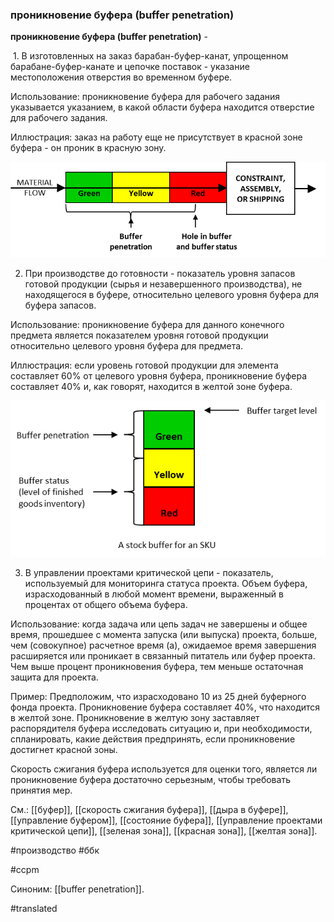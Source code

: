 ### проникновение буфера (buffer penetration)

**проникновение буфера (buffer penetration)** -

 1. В изготовленных на заказ барабан-буфер-канат, упрощенном барабане-буфер-канате и цепочке поставок - указание местоположения отверстия во временном буфере.

Использование: проникновение буфера для рабочего задания указывается указанием, в какой области буфера находится отверстие для рабочего задания.

Иллюстрация: заказ на работу еще не присутствует в красной зоне буфера - он проник в красную зону.

![](images/image63.png)

2. При производстве до готовности - показатель уровня запасов готовой продукции (сырья и незавершенного производства), не находящегося в буфере, относительно целевого уровня буфера для буфера запасов.

Использование: проникновение буфера для данного конечного предмета является показателем уровня готовой продукции относительно целевого уровня буфера для предмета.

Иллюстрация: если уровень готовой продукции для элемента составляет 60% от целевого уровня буфера, проникновение буфера составляет 40% и, как говорят, находится в желтой зоне буфера.

![](images/image25.png)

3. В управлении проектами критической цепи - показатель, используемый для мониторинга статуса проекта. Объем буфера, израсходованный в любой момент времени, выраженный в процентах от общего объема буфера.

Использование: когда задача или цепь задач не завершены и общее время, прошедшее с момента запуска (или выпуска) проекта, больше, чем (совокупное) расчетное время (а), ожидаемое время завершения расширяется или проникает в связанный питатель или буфер проекта. Чем выше процент проникновения буфера, тем меньше остаточная защита для проекта.

Пример: Предположим, что израсходовано 10 из 25 дней буферного фонда проекта. Проникновение буфера составляет 40%, что находится в желтой зоне. Проникновение в желтую зону заставляет распорядителя буфера исследовать ситуацию и, при необходимости, спланировать, какие действия предпринять, если проникновение достигнет красной зоны.

Скорость сжигания буфера используется для оценки того, является ли проникновение буфера достаточно серьезным, чтобы требовать принятия мер.

См.: [[буфер]], [[скорость сжигания буфера]], [[дыра в буфере]], [[управление буфером]], [[состояние буфера]], [[управление проектами критической цепи]], [[зеленая зона]], [[красная зона]], [[желтая зона]].

#производство
#ббк

#ccpm

Синоним: [[buffer penetration]].

#translated
